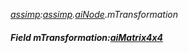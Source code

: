_[assimp](../../modules/assimp/assimp-module.md):[assimp](../../modules/assimp/assimp-module.md).[aiNode](../../modules/assimp/assimp-ainode.md).mTransformation_
##### Field mTransformation:[aiMatrix4x4](../../modules/assimp/assimp-aimatrix4x4.md)
